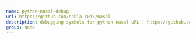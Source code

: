 ```yaml
---
name: python-nassl-debug
url: https://github.com/nabla-c0d3/nassl
description: debugging symbols for python-nassl URL : https://github.com/nabla-c0d3/nassl Groups : None
group: None
---
```

